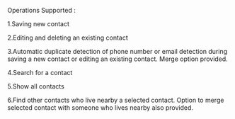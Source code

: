 Operations Supported :

1.Saving new contact

2.Editing and deleting an existing contact

3.Automatic duplicate detection of phone number or email detection during saving a new contact or editing an existing contact. 
  Merge option provided.
  
4.Search for a contact

5.Show all contacts

6.Find other contacts who live nearby a selected contact. 
  Option to merge selected contact with someone who lives nearby also provided.
